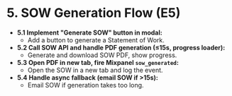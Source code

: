 # 5. SOW Generation Flow (E5)

- **5.1 Implement "Generate SOW" button in modal:**
  - Add a button to generate a Statement of Work.
- **5.2 Call SOW API and handle PDF generation (≤15s, progress loader):**
  - Generate and download SOW PDF, show progress.
- **5.3 Open PDF in new tab, fire Mixpanel `sow_generated`:**
  - Open the SOW in a new tab and log the event.
- **5.4 Handle async fallback (email SOW if >15s):**
  - Email SOW if generation takes too long. 